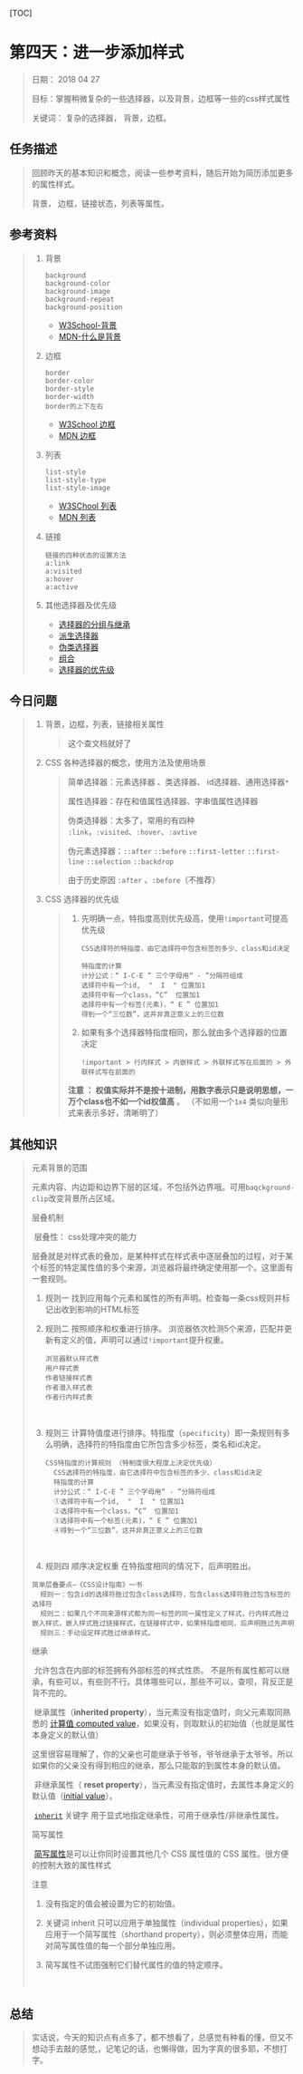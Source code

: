 [TOC]

# 第四天：进一步添加样式

> 日期： 2018 04 27
>
> 目标：掌握稍微复杂的一些选择器，以及背景，边框等一些的css样式属性
>
> 关键词： 复杂的选择器， 背景，边框。

## 任务描述

> 回顾昨天的基本知识和概念，阅读一些参考资料，随后开始为简历添加更多的属性样式。
>
> 背景， 边框，链接状态，列表等属性。

## 参考资料

> 1. 背景
>
>    ```
>    background
>    background-color
>    background-image
>    background-repeat
>    background-position
>    ```
>
>    - [W3School-背景](http://www.w3school.com.cn/css/css_background.asp)
>    - [MDN-什么是背景](https://developer.mozilla.org/zh-CN/docs/Learn/CSS/Styling_boxes/%E8%83%8C%E6%99%AF)
>
> 2. 边框
>
>    ```
>    border
>    border-color
>    border-style
>    border-width
>    border的上下左右
>    ```
>
>    * [W3School 边框](http://www.w3school.com.cn/css/css_border.asp)
>    * [MDN 边框](https://developer.mozilla.org/zh-CN/docs/Learn/CSS/Styling_boxes/Borders)
>
> 3. 列表
>
>    ```
>    list-style
>    list-style-type
>    list-style-image
>    ```
>
>    - [W3SChool 列表](http://www.w3school.com.cn/css/css_list.asp)
>    - [MDN 列表](https://developer.mozilla.org/zh-CN/docs/Learn/CSS/%E4%B8%BA%E6%96%87%E6%9C%AC%E6%B7%BB%E5%8A%A0%E6%A0%B7%E5%BC%8F/Styling_lists)
>
> 4. 链接
>
>    ```
>    链接的四种状态的设置方法
>    a:link
>    a:visited
>    a:hover
>    a:active
>    ```
>
> 5. 其他选择器及优先级
>
>    - [选择器的分组与继承](http://www.w3school.com.cn/css/css_syntax_pro.asp)
>    - [派生选择器](http://www.w3school.com.cn/css/css_syntax_descendant_selector.asp)
>    - [伪类选择器](https://developer.mozilla.org/zh-CN/docs/Learn/CSS/Introduction_to_CSS/Pseudo-classes_and_pseudo-elements)
>    - [组合](https://developer.mozilla.org/zh-CN/docs/Learn/CSS/Introduction_to_CSS/Combinators_and_multiple_selectors)
>    - [选择器的优先级](https://developer.mozilla.org/zh-CN/docs/Learn/CSS/Introduction_to_CSS/Cascade_and_inheritance)
>
>

## 今日问题

> 1. 背景，边框，列表，链接相关属性
>
>    > 这个查文档就好了
>
> 2. CSS 各种选择器的概念，使用方法及使用场景
>
>    > 简单选择器：元素选择器 、类选择器、 id选择器、通用选择器`*`
>    >
>    > 属性选择器：存在和值属性选择器、字串值属性选择器
>    >
>    > 伪类选择器：太多了，常用的有四种 `:link`，`:visited`、`:hover`、`:avtive`
>    >
>    > 伪元素选择器：`::after` `::before` `::first-letter` `::first-line` `::selection` `::backdrop` 
>    >
>    > 由于历史原因 `:after` 、`:before`（不推荐） 
>
> 3. CSS 选择器的优先级
>
>    > 1. 先明确一点，特指度高则优先级高，使用`!important`可提高优先级
>    >
>    >    ```
>    >    CSS选择符的特指度，由它选择符中包含标签的多少、class和id决定
>    >
>    >    特指度的计算
>    >    计分公式：“ I-C-E ” 三个字母用“ - ”分隔符组成
>    >    选择符中有一个id,  "  I  " 位置加1
>    >    选择符中有一个class，“C”  位置加1
>    >    选择符中有一个标签(元素)，“ E ” 位置加1
>    >    得到一个“三位数”，这并非真正意义上的三位数
>    >    ```
>    >
>    >
>    > 2. 如果有多个选择器特指度相同，那么就由多个选择器的位置决定
>    >
>    >    ```
>    >    !important > 行内样式 > 内嵌样式 > 外联样式写在后面的 > 外联样式写在前面的
>    >    ```
>    >
>    > **注意 ： 权值实际并不是按十进制，用数字表示只是说明思想，一万个class也不如一个id权值高** 。 （不如用一个`1x4` 类似向量形式来表示多好，清晰明了）

## 其他知识

> 元素背景的范围 
>
> ​	元素内容、内边距和边界下层的区域，不包括外边界哦。可用`baqckground-clip`改变背景所占区域。
>
> 
>
> 层叠机制
>
> ​	层叠性： css处理冲突的能力
>
> ​	层叠就是对样式表的叠加，是某种样式在样式表中逐层叠加的过程，对于某个标签的特定属性值的多个来源，浏览器将最终确定使用那一个。这里面有一套规则。
>
> 1. 规则一 找到应用每个元素和属性的所有声明。检查每一条css规则并标记出收到影响的HTML标签
>
> 2. 规则二 按照顺序和权重进行排序。 浏览器依次检测5个来源，匹配并更新有定义的值，声明可以通过`!important`提升权重。
>
>    ```
>    浏览器默认样式表
>    用户样式表
>    作者链接样式表
>    作者潜入样式表
>    作者行内样式表
>    ```
>
>    ​
>
> 3. 规则三 计算特值度进行排序。特指度（`specificity`）即一条规则有多么明确，选择符的特指度由它所包含多少标签，类名和id决定。
>
>    ```
>    CSS特指度的计算规则 （特制度很大程度上决定优先级）
>      CSS选择符的特指度，由它选择符中包含标签的多少、class和id决定
>      特指度的计算
>      计分公式：“ I-C-E ” 三个字母用“ - ”分隔符组成
>      ①选择符中有一个id,  "  I  " 位置加1
>      ②选择符中有一个class，“C”  位置加1
>      ③选择符中有一个标签(元素)，“ E ” 位置加1
>      ④得到一个“三位数”，这并非真正意义上的三位数
>    ```
>
>    ​
>
> 4. 规则四 顺序决定权重 在特指度相同的情况下，后声明胜出。
>
> ```
> 简单层叠要点—《CSS设计指南》一书
>   规则一：包含id的选择符胜过包含class选择符，包含class选择符胜过包含标签的选择符
>   规则二：如果几个不同来源样式都为同一标签的同一属性定义了样式，行内样式胜过嵌入样式，嵌入样式胜过链接样式，在链接样式中，如果特指度相同，后声明胜过先声明
>   规则三：手动设定样式胜过继承样式。
> ```
>
> 
>
> 继承
>
> ​	允许包含在内部的标签拥有外部标签的样式性质。 不是所有属性都可以继承，有些可以，有些则不行。具体哪些可以，那些不可以，查呗，背反正是背不完的。
>
> ​	继承属性（**inherited property**），当元素没有指定值时，向父元素取同熟悉的 [计算值 computed value](https://developer.mozilla.org/en-US/docs/CSS/computed_value)，如果没有，则取默认的初始值（也就是属性本身定义的默认值）
>
> ​	这里很容易理解了，你的父亲也可能继承于爷爷，爷爷继承于太爷爷。所以如果你的父亲没有得到相应的继承，那么只能取的到属性本身的默认值。
>
> ​	非继承属性（ **reset property**），当元素没有指定值时，去属性本身定义的默认值（[initial value](https://developer.mozilla.org/en-US/docs/CSS/initial_value)）。
>
> ​	 [`inherit`](https://developer.mozilla.org/zh-CN/docs/Web/CSS/inherit) 关键字 用于显式地指定继承性，可用于继承性/非继承性属性。
>
> 简写属性
>
> ​	[简写属性](https://developer.mozilla.org/zh-CN/docs/Web/CSS/Shorthand_properties)是可以让你同时设置其他几个 CSS 属性值的 CSS 属性。很方便的控制大致的属性样式
>
> 注意
>
> 1. 没有指定的值会被设置为它的初始值。
>
> 2. 关键词 inherit 只可以应用于单独属性（individual properties），如果应用于一个简写属性（shorthand property），则必须整体应用，而能对简写属性值的每一个部分单独应用。
>
> 3. 简写属性不试图强制它们替代属性的值的特定顺序。
>
>    ​

## 总结

> 实话说，今天的知识点有点多了，都不想看了，总感觉有种看的懂，但又不想动手去敲的感觉,，记笔记的话，也懒得做，因为字真的很多耶，不想打字。
>
> 
